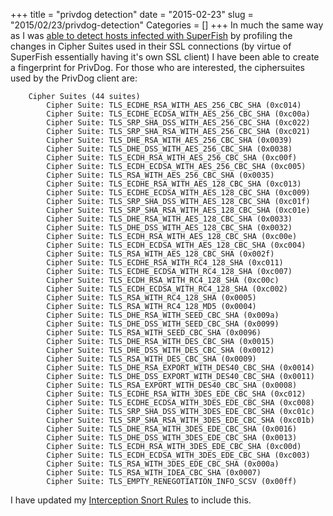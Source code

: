 +++
title = "privdog detection"
date = "2015-02-23"
slug = "2015/02/23/privdog-detection"
Categories = []
+++
In much the same way as I was <a href="http://blog.squarelemon.com/blog/2015/02/20/superfish-detection/">able to detect hosts infected with SuperFish</a> by profiling the changes in Cipher Suites used in their SSL connections (by virtue of SuperFish essentially having it's own SSL client) I have been able to create a fingerprint for PrivDog.  For those who are interested, the ciphersuites used by the PrivDog client are:<!-- More -->

		Cipher Suites (44 suites)
			Cipher Suite: TLS_ECDHE_RSA_WITH_AES_256_CBC_SHA (0xc014)
			Cipher Suite: TLS_ECDHE_ECDSA_WITH_AES_256_CBC_SHA (0xc00a)
			Cipher Suite: TLS_SRP_SHA_DSS_WITH_AES_256_CBC_SHA (0xc022)
			Cipher Suite: TLS_SRP_SHA_RSA_WITH_AES_256_CBC_SHA (0xc021)
			Cipher Suite: TLS_DHE_RSA_WITH_AES_256_CBC_SHA (0x0039)
			Cipher Suite: TLS_DHE_DSS_WITH_AES_256_CBC_SHA (0x0038)
			Cipher Suite: TLS_ECDH_RSA_WITH_AES_256_CBC_SHA (0xc00f)
			Cipher Suite: TLS_ECDH_ECDSA_WITH_AES_256_CBC_SHA (0xc005)
			Cipher Suite: TLS_RSA_WITH_AES_256_CBC_SHA (0x0035)
			Cipher Suite: TLS_ECDHE_RSA_WITH_AES_128_CBC_SHA (0xc013)
			Cipher Suite: TLS_ECDHE_ECDSA_WITH_AES_128_CBC_SHA (0xc009)
			Cipher Suite: TLS_SRP_SHA_DSS_WITH_AES_128_CBC_SHA (0xc01f)
			Cipher Suite: TLS_SRP_SHA_RSA_WITH_AES_128_CBC_SHA (0xc01e)
			Cipher Suite: TLS_DHE_RSA_WITH_AES_128_CBC_SHA (0x0033)
			Cipher Suite: TLS_DHE_DSS_WITH_AES_128_CBC_SHA (0x0032)
			Cipher Suite: TLS_ECDH_RSA_WITH_AES_128_CBC_SHA (0xc00e)
			Cipher Suite: TLS_ECDH_ECDSA_WITH_AES_128_CBC_SHA (0xc004)
			Cipher Suite: TLS_RSA_WITH_AES_128_CBC_SHA (0x002f)
			Cipher Suite: TLS_ECDHE_RSA_WITH_RC4_128_SHA (0xc011)
			Cipher Suite: TLS_ECDHE_ECDSA_WITH_RC4_128_SHA (0xc007)
			Cipher Suite: TLS_ECDH_RSA_WITH_RC4_128_SHA (0xc00c)
			Cipher Suite: TLS_ECDH_ECDSA_WITH_RC4_128_SHA (0xc002)
			Cipher Suite: TLS_RSA_WITH_RC4_128_SHA (0x0005)
			Cipher Suite: TLS_RSA_WITH_RC4_128_MD5 (0x0004)
			Cipher Suite: TLS_DHE_RSA_WITH_SEED_CBC_SHA (0x009a)
			Cipher Suite: TLS_DHE_DSS_WITH_SEED_CBC_SHA (0x0099)
			Cipher Suite: TLS_RSA_WITH_SEED_CBC_SHA (0x0096)
			Cipher Suite: TLS_DHE_RSA_WITH_DES_CBC_SHA (0x0015)
			Cipher Suite: TLS_DHE_DSS_WITH_DES_CBC_SHA (0x0012)
			Cipher Suite: TLS_RSA_WITH_DES_CBC_SHA (0x0009)
			Cipher Suite: TLS_DHE_RSA_EXPORT_WITH_DES40_CBC_SHA (0x0014)
			Cipher Suite: TLS_DHE_DSS_EXPORT_WITH_DES40_CBC_SHA (0x0011)
			Cipher Suite: TLS_RSA_EXPORT_WITH_DES40_CBC_SHA (0x0008)
			Cipher Suite: TLS_ECDHE_RSA_WITH_3DES_EDE_CBC_SHA (0xc012)
			Cipher Suite: TLS_ECDHE_ECDSA_WITH_3DES_EDE_CBC_SHA (0xc008)
			Cipher Suite: TLS_SRP_SHA_DSS_WITH_3DES_EDE_CBC_SHA (0xc01c)
			Cipher Suite: TLS_SRP_SHA_RSA_WITH_3DES_EDE_CBC_SHA (0xc01b)
			Cipher Suite: TLS_DHE_RSA_WITH_3DES_EDE_CBC_SHA (0x0016)
			Cipher Suite: TLS_DHE_DSS_WITH_3DES_EDE_CBC_SHA (0x0013)
			Cipher Suite: TLS_ECDH_RSA_WITH_3DES_EDE_CBC_SHA (0xc00d)
			Cipher Suite: TLS_ECDH_ECDSA_WITH_3DES_EDE_CBC_SHA (0xc003)
			Cipher Suite: TLS_RSA_WITH_3DES_EDE_CBC_SHA (0x000a)
			Cipher Suite: TLS_RSA_WITH_IDEA_CBC_SHA (0x0007)
			Cipher Suite: TLS_EMPTY_RENEGOTIATION_INFO_SCSV (0x00ff)

I have updated my <a href="https://github.com/LeeBrotherston/snort/blob/master/snort_interception.rules">Interception Snort Rules</a> to include this.
